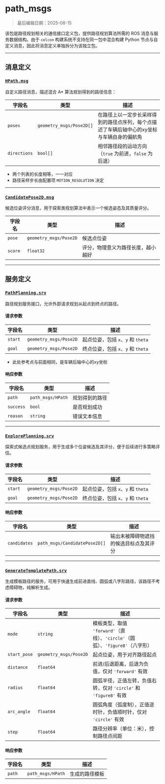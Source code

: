 # path_msgs

>  最后编辑日期：2025-08-15

该包是路径规划相关的通信接口定义包，提供路径规划算法所需的 ROS 消息与服务数据结构。由于 `colcon` 构建系统不支持在同一包中混合构建 Python 节点与自定义消息，因此将消息定义单独拆分为该独立包。

---

## 消息定义

### [`HPath.msg`](msg/HPath.msg)

自定义路径消息，描述混合 A* 算法规划得到的路径信息：

| 字段名       | 类型                     | 描述                                                         |
| ------------ | ------------------------ | ------------------------------------------------------------ |
| `poses`      | `geometry_msgs/Pose2D[]` | 在路径上以一定步长采样得到的路径点序列，每个点描述了车辆后轴中心的xy坐标与车辆自身的偏航角 |
| `directions` | `bool[]`                 | 相邻路径段的运动方向（`true` 为前进，`false` 为后退）        |

- 两个列表的长度相等，一一对应
- 路径采样步长由配置项 `MOTION_RESOLUTION` 决定

---


### [`CandidatePose2D.msg`](msg/CandidatePose2D.msg)

候选位姿评分消息，用于探索类规划算法中表示一个候选姿态及其质量评分。

| 字段名     | 类型                     | 描述                  |
| ------- | ---------------------- | ------------------- |
| `pose`  | `geometry_msgs/Pose2D` | 候选点位姿             |
| `score` | `float32`              | 评分，物理意义为路径长度，越小越好 |

---

## 服务定义

### [`PathPlanning.srv`](srv/PathPlanning.srv)

路径规划服务接口，允许外部请求规划从起点到终点的路径。

#### 请求参数

| 字段名  | 类型                   | 描述                               |
| ------- | ---------------------- | ---------------------------------- |
| `start` | `geometry_msgs/Pose2D` | 起点位姿，包括 `x`、`y` 和 `theta` |
| `goal`  | `geometry_msgs/Pose2D` | 终点位姿，包括 `x`、`y` 和 `theta` |

- 此处参考点与前面相同，是车辆后轴中心的xy坐标

#### 响应参数

| 字段名    | 类型              | 描述           |
| --------- | ----------------- | -------------- |
| `path`    | `path_msgs/HPath` | 规划得到的路径 |
| `success` | `bool`            | 是否规划成功   |
| `reason`  | `string`          | 错误文本信息   |

---

### [`ExplorePlanning.srv`](srv/ExplorePlanning.srv)

探索式候选点规划服务，用于生成多个位姿候选及其评分，便于后续进行多策略评估。

#### 请求参数

| 字段名     | 类型                     | 描述                        |
| ------- | ---------------------- | ------------------------- |
| `start` | `geometry_msgs/Pose2D` | 起点位姿，包括 `x`、`y` 和 `theta` |
| `goal`  | `geometry_msgs/Pose2D` | 终点位姿，包括 `x`、`y` 和 `theta` |

#### 响应参数

| 字段名       | 类型                          | 描述                                   |
| ------------ | ----------------------------- | -------------------------------------- |
| `candidates` | `path_msgs/CandidatePose2D[]` | 输出未被障碍物遮挡的候选目标点及其评分 |

---

### [`GenerateTemplatePath.srv`](srv/GenerateTemplatePath.srv)

生成模板路径的服务，可用于快速生成前进直线、圆弧或八字形路径，该路径不考虑障碍物，纯解析生成。

#### 请求参数

| 字段名       | 类型                   | 描述                                                         |
| ------------ | ---------------------- | ------------------------------------------------------------ |
| `mode`       | `string`               | 模板类型，取值 `'forward'`（直线）、`'circle'`（圆弧）、`'figure8'`（八字形） |
| `start_pose` | `geometry_msgs/Pose2D` | 起点位姿，用于对齐路径起点                                   |
| `distance`   | `float64`              | 前进/后退距离，后退为负值，仅对 `'forward'` 有效             |
| `radius`     | `float64`              | 圆弧半径，正值左转，负值右转，仅对 `'circle'` 和 `'figure8'` 有效 |
| `arc_angle`  | `float64`              | 圆弧角度（弧度制），正值逆时针，负值顺时针，仅对 `'circle'` 有效 |
| `step`       | `float64`              | 路径分辨率（单位：米），控制路径点间距                       |

#### 响应参数

| 字段名 | 类型                | 描述           |
| ------ | ------------------- | -------------- |
| `path` | ``path_msgs/HPath`` | 生成的路径模板 |
